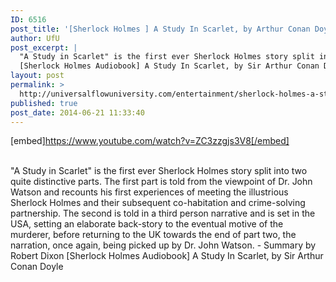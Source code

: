 ```yaml
---
ID: 6516
post_title: '[Sherlock Holmes ] A Study In Scarlet, by Arthur Conan Doyle, Crime Mystery, Detective'
author: UfU
post_excerpt: |
  "A Study in Scarlet" is the first ever Sherlock Holmes story split into two quite distinctive parts. The first part is told from the viewpoint of Dr. John Watson and recounts his first experiences of meeting the illustrious Sherlock Holmes and their subsequent co-habitation and crime-solving partnership. The second is told in a third person narrative and is set in the USA, setting an elaborate back-story to the eventual motive of the murderer, before returning to the UK towards the end of part two, the narration, once again, being picked up by Dr. John Watson. - Summary by Robert Dixon
  [Sherlock Holmes Audiobook] A Study In Scarlet, by Sir Arthur Conan Doyle
layout: post
permalink: >
  http://universalflowuniversity.com/entertainment/sherlock-holmes-a-study-in-scarlet-by-arthur-conan-doyle-crime-mystery-detective/
published: true
post_date: 2014-06-21 11:33:40
---
```

[embed]https://www.youtube.com/watch?v=ZC3zzgjs3V8[/embed]</br></br>
<p>"A Study in Scarlet" is the first ever Sherlock Holmes story split into two quite distinctive parts. The first part is told from the viewpoint of Dr. John Watson and recounts his first experiences of meeting the illustrious Sherlock Holmes and their subsequent co-habitation and crime-solving partnership. The second is told in a third person narrative and is set in the USA, setting an elaborate back-story to the eventual motive of the murderer, before returning to the UK towards the end of part two, the narration, once again, being picked up by Dr. John Watson. - Summary by Robert Dixon
[Sherlock Holmes Audiobook] A Study In Scarlet, by Sir Arthur Conan Doyle</p>